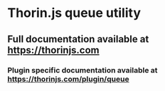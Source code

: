# Thorin.js queue utility
## Full documentation available at https://thorinjs.com

### Plugin specific documentation available at https://thorinjs.com/plugin/queue